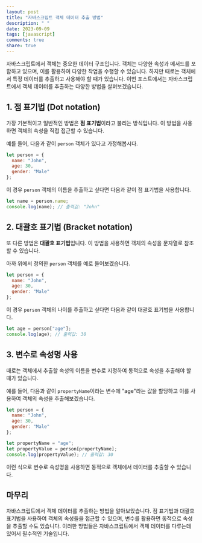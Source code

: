 ```yaml
---
layout: post
title: "자바스크립트 객체 데이터 추출 방법"
description: " "
date: 2023-09-09
tags: [javascript]
comments: true
share: true
---
```


자바스크립트에서 객체는 중요한 데이터 구조입니다. 객체는 다양한 속성과 메서드를 포함하고 있으며, 이를 활용하여 다양한 작업을 수행할 수 있습니다. 하지만 때로는 객체에서 특정 데이터를 추출하고 사용해야 할 때가 있습니다. 이번 포스트에서는 자바스크립트에서 객체 데이터를 추출하는 다양한 방법을 살펴보겠습니다.

## 1. 점 표기법 (Dot notation)

가장 기본적이고 일반적인 방법은 **점 표기법**이라고 불리는 방식입니다. 이 방법을 사용하면 객체의 속성을 직접 접근할 수 있습니다.

예를 들어, 다음과 같이 `person` 객체가 있다고 가정해봅시다.

```javascript
let person = {
  name: "John",
  age: 30,
  gender: "Male"
};
```

이 경우 `person` 객체의 이름을 추출하고 싶다면 다음과 같이 점 표기법을 사용합니다.

```javascript
let name = person.name;
console.log(name); // 출력값: "John"
```

## 2. 대괄호 표기법 (Bracket notation)

또 다른 방법은 **대괄호 표기법**입니다. 이 방법을 사용하면 객체의 속성을 문자열로 참조할 수 있습니다.

아까 위에서 정의한 `person` 객체를 예로 들어보겠습니다.

```javascript
let person = {
  name: "John",
  age: 30,
  gender: "Male"
};
```

이 경우 `person` 객체의 나이를 추출하고 싶다면 다음과 같이 대괄호 표기법을 사용합니다.

```javascript
let age = person["age"];
console.log(age); // 출력값: 30
```

## 3. 변수로 속성명 사용

때로는 객체에서 추출할 속성의 이름을 변수로 지정하여 동적으로 속성을 추출해야 할 때가 있습니다.

예를 들어, 다음과 같이 `propertyName`이라는 변수에 "age"라는 값을 할당하고 이를 사용하여 객체의 속성을 추출해보겠습니다.

```javascript
let person = {
  name: "John",
  age: 30,
  gender: "Male"
};

let propertyName = "age";
let propertyValue = person[propertyName];
console.log(propertyValue); // 출력값: 30
```

이런 식으로 변수로 속성명을 사용하면 동적으로 객체에서 데이터를 추출할 수 있습니다.

## 마무리

자바스크립트에서 객체 데이터를 추출하는 방법을 알아보았습니다. 점 표기법과 대괄호 표기법을 사용하여 객체의 속성들을 접근할 수 있으며, 변수를 활용하면 동적으로 속성을 추출할 수도 있습니다. 이러한 방법들은 자바스크립트에서 객체 데이터를 다루는데 있어서 필수적인 기술입니다.